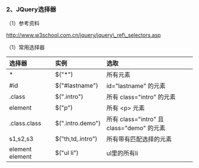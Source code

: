 ### 2、JQuery选择器

（1）参考资料

http://www.w3school.com.cn/jquery/jquery\_ref\_selectors.asp

（1）常用选择器

| 选择器 | 实例 | 选取 |
| :--- | :--- | :--- |
| \* | $\("\*"\) | 所有元素 |
| \#id | $\("\#lastname"\) | id="lastname" 的元素 |
| .class | $\(".intro"\) | 所有 class="intro" 的元素 |
| element | $\("p"\) | 所有 &lt;p&gt; 元素 |
| .class.class | $\(".intro.demo"\) | 所有 class="intro" 且 class="demo" 的元素 |
| s1,s2,s3 | $\("th,td,.intro"\) | 所有带有匹配选择的元素 |
| element element | $\("ul li"\) | ul里的所有li |



